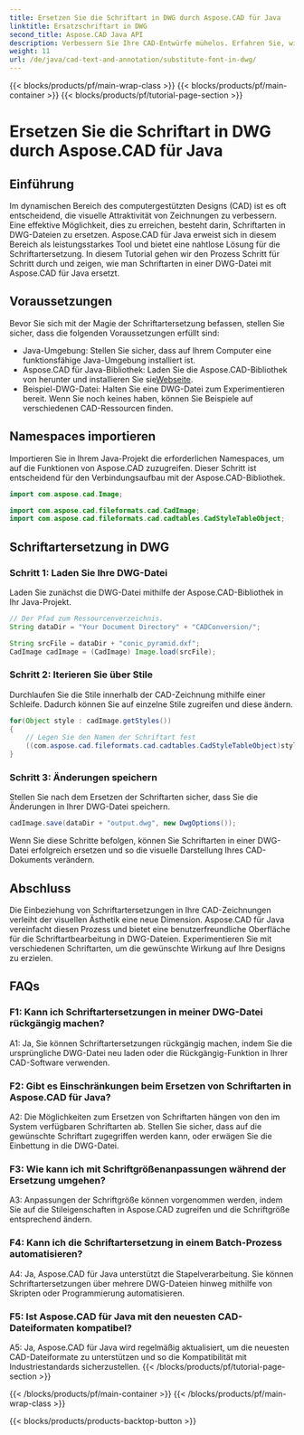 ```yaml
---
title: Ersetzen Sie die Schriftart in DWG durch Aspose.CAD für Java
linktitle: Ersatzschriftart in DWG
second_title: Aspose.CAD Java API
description: Verbessern Sie Ihre CAD-Entwürfe mühelos. Erfahren Sie, wie Sie Schriftarten in DWG-Dateien mit Aspose.CAD für Java ersetzen. Schritt-für-Schritt-Anleitung für visuelle Perfektion.
weight: 11
url: /de/java/cad-text-and-annotation/substitute-font-in-dwg/
---
```


{{< blocks/products/pf/main-wrap-class >}}
{{< blocks/products/pf/main-container >}}
{{< blocks/products/pf/tutorial-page-section >}}

# Ersetzen Sie die Schriftart in DWG durch Aspose.CAD für Java

## Einführung

Im dynamischen Bereich des computergestützten Designs (CAD) ist es oft entscheidend, die visuelle Attraktivität von Zeichnungen zu verbessern. Eine effektive Möglichkeit, dies zu erreichen, besteht darin, Schriftarten in DWG-Dateien zu ersetzen. Aspose.CAD für Java erweist sich in diesem Bereich als leistungsstarkes Tool und bietet eine nahtlose Lösung für die Schriftartersetzung. In diesem Tutorial gehen wir den Prozess Schritt für Schritt durch und zeigen, wie man Schriftarten in einer DWG-Datei mit Aspose.CAD für Java ersetzt.

## Voraussetzungen

Bevor Sie sich mit der Magie der Schriftartersetzung befassen, stellen Sie sicher, dass die folgenden Voraussetzungen erfüllt sind:

- Java-Umgebung: Stellen Sie sicher, dass auf Ihrem Computer eine funktionsfähige Java-Umgebung installiert ist.
-  Aspose.CAD für Java-Bibliothek: Laden Sie die Aspose.CAD-Bibliothek von herunter und installieren Sie sie[Webseite](https://releases.aspose.com/cad/java/).
- Beispiel-DWG-Datei: Halten Sie eine DWG-Datei zum Experimentieren bereit. Wenn Sie noch keines haben, können Sie Beispiele auf verschiedenen CAD-Ressourcen finden.

## Namespaces importieren

Importieren Sie in Ihrem Java-Projekt die erforderlichen Namespaces, um auf die Funktionen von Aspose.CAD zuzugreifen. Dieser Schritt ist entscheidend für den Verbindungsaufbau mit der Aspose.CAD-Bibliothek.

```java
import com.aspose.cad.Image;

import com.aspose.cad.fileformats.cad.CadImage;
import com.aspose.cad.fileformats.cad.cadtables.CadStyleTableObject;
```

## Schriftartersetzung in DWG

### Schritt 1: Laden Sie Ihre DWG-Datei

Laden Sie zunächst die DWG-Datei mithilfe der Aspose.CAD-Bibliothek in Ihr Java-Projekt.

```java
// Der Pfad zum Ressourcenverzeichnis.
String dataDir = "Your Document Directory" + "CADConversion/";

String srcFile = dataDir + "conic_pyramid.dxf";
CadImage cadImage = (CadImage) Image.load(srcFile);
```

### Schritt 2: Iterieren Sie über Stile

Durchlaufen Sie die Stile innerhalb der CAD-Zeichnung mithilfe einer Schleife. Dadurch können Sie auf einzelne Stile zugreifen und diese ändern.

```java
for(Object style : cadImage.getStyles())
{
    // Legen Sie den Namen der Schriftart fest
    ((com.aspose.cad.fileformats.cad.cadtables.CadStyleTableObject)style).setPrimaryFontName("Arial");
}
```

### Schritt 3: Änderungen speichern

Stellen Sie nach dem Ersetzen der Schriftarten sicher, dass Sie die Änderungen in Ihrer DWG-Datei speichern.

```java
cadImage.save(dataDir + "output.dwg", new DwgOptions());
```

Wenn Sie diese Schritte befolgen, können Sie Schriftarten in einer DWG-Datei erfolgreich ersetzen und so die visuelle Darstellung Ihres CAD-Dokuments verändern.

## Abschluss

Die Einbeziehung von Schriftartersetzungen in Ihre CAD-Zeichnungen verleiht der visuellen Ästhetik eine neue Dimension. Aspose.CAD für Java vereinfacht diesen Prozess und bietet eine benutzerfreundliche Oberfläche für die Schriftartbearbeitung in DWG-Dateien. Experimentieren Sie mit verschiedenen Schriftarten, um die gewünschte Wirkung auf Ihre Designs zu erzielen.

## FAQs

### F1: Kann ich Schriftartersetzungen in meiner DWG-Datei rückgängig machen?

A1: Ja, Sie können Schriftartersetzungen rückgängig machen, indem Sie die ursprüngliche DWG-Datei neu laden oder die Rückgängig-Funktion in Ihrer CAD-Software verwenden.

### F2: Gibt es Einschränkungen beim Ersetzen von Schriftarten in Aspose.CAD für Java?

A2: Die Möglichkeiten zum Ersetzen von Schriftarten hängen von den im System verfügbaren Schriftarten ab. Stellen Sie sicher, dass auf die gewünschte Schriftart zugegriffen werden kann, oder erwägen Sie die Einbettung in die DWG-Datei.

### F3: Wie kann ich mit Schriftgrößenanpassungen während der Ersetzung umgehen?

A3: Anpassungen der Schriftgröße können vorgenommen werden, indem Sie auf die Stileigenschaften in Aspose.CAD zugreifen und die Schriftgröße entsprechend ändern.

### F4: Kann ich die Schriftartersetzung in einem Batch-Prozess automatisieren?

A4: Ja, Aspose.CAD für Java unterstützt die Stapelverarbeitung. Sie können Schriftartersetzungen über mehrere DWG-Dateien hinweg mithilfe von Skripten oder Programmierung automatisieren.

### F5: Ist Aspose.CAD für Java mit den neuesten CAD-Dateiformaten kompatibel?

A5: Ja, Aspose.CAD für Java wird regelmäßig aktualisiert, um die neuesten CAD-Dateiformate zu unterstützen und so die Kompatibilität mit Industriestandards sicherzustellen.
{{< /blocks/products/pf/tutorial-page-section >}}

{{< /blocks/products/pf/main-container >}}
{{< /blocks/products/pf/main-wrap-class >}}

{{< blocks/products/products-backtop-button >}}
